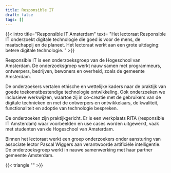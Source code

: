 ```yaml
---
title: Responsible IT
draft: false
tags: []
---
```


{{< intro title="Responsible IT Amsterdam" text= "Het lectoraat Responsible IT onderzoekt digitale technologie die goed is voor de mens, de maatschappij en de planeet. Het lectoraat werkt aan een grote uitdaging: betere digitale technologie. " >}}
                                                 
Responsible IT is een onderzoeksgroep van de Hogeschool van Amsterdam. De onderzoeksgroep werkt nauw samen met programmeurs, ontwerpers, bedrijven, bewoners en overheid, zoals de gemeente Amsterdam.

De onderzoekers vertalen ethische en wettelijke kaders naar de praktijk van goede toekomstbestendige technologie ontwikkeling. Ook onderzoeken we inclusieve werkwijzen, waartoe zij in co-creatie met de gebruikers van de digitale technieken en met de ontwerpers en ontwikkelaars, de kwaliteit, functionaliteit en adoptie van technologie bespreken. 

De onderzoeken zijn praktijkgericht. Er is een werkplaats RITA (responsible IT Amsterdam) waar voorbeelden en use cases worden uitgewerkt, vaak met studenten van de Hogeschool van Amsterdam. 

Binnen het lectoraat werkt een groep onderzoekers onder aansturing van associate lector Pascal Wiggers aan verantwoorde artificiële intelligentie. De onderzoeksgroep werkt in nauwe samenwerking met haar partner gemeente Amsterdam.

{{< triangle "<style> top:200; </style>" >}}
